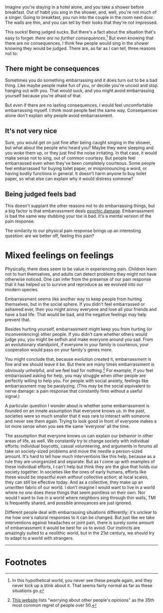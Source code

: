 Imagine you're staying in a hotel alone, and you take a shower before breakfast. Out of habit you sing in the shower, and, well, you're not much of a singer. Going to breakfast, you run into the couple in the room next door. The walls are thin, and you can tell by their looks that they're not impressed.

This sucks! Being judged sucks. But there's a fact about the situation that's easy to forget: *there are no further consequences*.[^1] But even knowing that there are no consequences, I think few people would sing in the shower knowing they would be judged. There are, as far as I can tell, three reasons not to:

## There might be consequences

Sometimes you do something embarrassing and it does turn out to be a bad thing. Like maybe people make fun of you, or decide you're uncool and stop hanging out with you. That would suck, and you might avoid embarrassing yourself because you're afraid of that.

But even if there are no lasting consequences, I would feel uncomfortable embarrassing myself. I think most people feel the same way. Consequences alone don't explain why people avoid embarrassment.

## It's not very nice

Sure, you would get on just fine after being caught singing in the shower, but what about the people who heard you? Maybe they were sleeping and you woke them up, or they just find the noise irritating. In that case, it would make sense not to sing, out of common courtesy. But people feel embarrassed even when they've been completely courteous. Some people feel embarrassed for buying toilet paper, or mispronouncing a word, or having bodily functions in general. It doesn't harm anyone to buy toilet paper, so what else can explain why it would distress someone?

## Being judged feels bad

This doesn't supplant the other reasons not to do embarrassing things, but a big factor is that embarrassment deals [psychic damage](https://thealpinedm.com/dnd-5e-damage-types/). Embarrassment is bad the same way stubbing your toe is bad. It's a mental version of the pain response.

The similarity to our physical pain response brings up an interesting question: are we better off, feeling this pain?

# Mixed feelings on feelings

Physically, there does seem to be value in experiencing pain. Children learn not to hurt themselves, and adults can detect problems they might not have otherwise noticed. One can infer from the presense of our pain response that it has helped us to survive and reproduce as we evolved into our modern species.

Embarrassment seems like another way to keep people from hurting themselves, but in the social sphere. If you didn't feel embarrassed or ashamed ever, then you might annoy everyone and lose all your friends and have a bad life. That would be bad, and the negative feelings may help prevent that.

Besides hurting yourself, embarrassment might keep you from hurting (or inconveniencing) other people. If you didn't care whether others would judge you, you might be selfish and make everyone around you sad. From an evolutionary standpoint, if everyone in your family is courteous, your cooperation would pass on your family's genes more.

You might conclude that, because evolution created it, embarrassment is fine and we should leave it be. But there are many times embarrassment is obviously unhelpful, and we feel bad for nothing.[^2] For example, if you feel embarrassed asking for help, you may struggle when other people are perfectly willing to help you. For people with social anxiety, feelings like embarrassment may be paralyzing. (This may be the social equivalent to nerve damage: a pain response that constantly fires without a useful signal.)

A particular question I wonder about is whether some embarrassment is founded on an innate assumption that everyone knows us. In the past, societies were so much smaller that it was rare to interact with someone and never see them again. Trying to look good in front of everyone makes a lot more sense when you see the same 'everyone' all the time.

The assumption that everyone knows us can explain our behavior in other areas of life, as well. We constantly try to change society with individual efforts: individual boycotts, casual volunteering, and arguments in forums all take on society-sized problems and move the needle a person-sized amount. It's hard to tell how much interventions like this help, because as a rule they are unorganized and separate. But as I come up with examples of these individual efforts, I can't help but think they are the glue that holds our society together. In societies like the ones of early humans, efforts like these would be impactful even *without* collective action; at local scales, they can still be effective today. And as a collective, they make up an unwritten fabric of our world. I don't imagine I would want to live in a world where *no one* does these things that seem pointless on their own. Nor would I want to live in a world where neighbors sing through thin walls, TMI is frequently shared, and possible annoyances are just ignored.

Different people deal with embarrassing situations differently; it's unclear to me how one's natural responses to it can be changed. But just like we take interventions against headaches or joint pain, there is surely *some* amount of embarrassment it would be best for us to avoid. Our instincts are amazingly suited to a neolithic world, but in the 21st century, we should try to adapt to a world with strangers.

---

# Footnotes

[^1]: In this hypothetical world, you never see these people again, and they never kick up a stink about it. That seems fairly normal as far as these situations go.

[^2]: [This website](https://bestlifeonline.com/most-common-regrets/) lists "worrying about other people's opinions" as the 35th most common regret of people over 50.